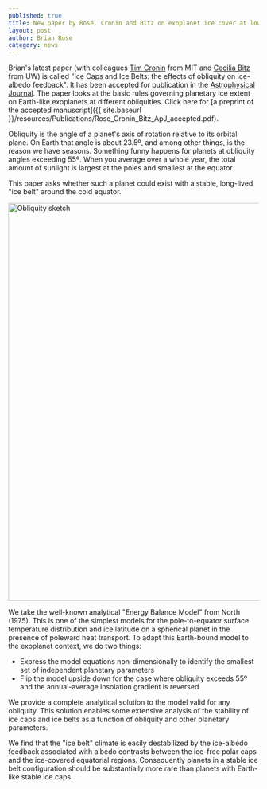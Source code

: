 ```yaml
---
published: true
title: New paper by Rose, Cronin and Bitz on exoplanet ice cover at low and high obliquity
layout: post
author: Brian Rose
category: news
---
```


Brian's latest paper (with colleagues [Tim Cronin](http://web.mit.edu/~twcronin/www/index.html) from MIT and [Cecilia Bitz](http://www.atmos.washington.edu/~bitz/) from UW) is called "Ice Caps and Ice Belts: the effects of obliquity on ice-albedo feedback". It has been accepted for publication in the [Astrophysical Journal](http://iopscience.iop.org/journal/0004-637X). The paper looks at the basic rules governing planetary ice extent on Earth-like exoplanets at different obliquities. Click here for [a preprint of the accepted manuscript]({{ site.baseurl }}/resources/Publications/Rose_Cronin_Bitz_ApJ_accepted.pdf).

Obliquity is the angle of a planet's axis of rotation relative to its orbital plane. On Earth that angle is about 23.5º, and among other things, is the reason we have seasons. Something funny happens for planets at obliquity angles exceeding 55º. When you average over a whole year, the total amount of sunlight is largest at the poles and smallest at the equator.

This paper asks whether such a planet could exist with a stable, long-lived "ice belt" around the cold equator.

<img src="{{ site.baseurl }}/images/obliquity_insolation_sketch.png" alt="Obliquity sketch" style="width: 800px;" align="center" />

We take the well-known analytical "Energy Balance Model" from North (1975). This is one of the simplest models for the pole-to-equator surface temperature distribution and ice latitude on a spherical planet in the presence of poleward heat transport. To adapt this Earth-bound model to the exoplanet context, we do two things:

- Express the model equations non-dimensionally to identify the smallest set of independent planetary parameters
- Flip the model upside down for the case where obliquity exceeds 55º and the annual-average insolation gradient is reversed

We provide a complete analytical solution to the model valid for any obliquity. This solution enables some extensive analysis of the stability of ice caps and ice belts as a function of obliquity and other planetary parameters.

We find that the "ice belt" climate is easily destabilized by the ice-albedo feedback associated with albedo contrasts between the ice-free polar caps and the ice-covered equatorial regions. Consequently planets in a stable ice belt configuration should be substantially more rare than planets with Earth-like stable ice caps.
